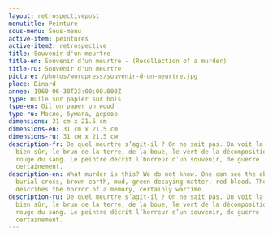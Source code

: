 ```yaml
---
layout: retrospectivepost
menutitle: Peinture
sous-menu: Sous-menu
active-item: peintures
active-item2: retrospective
title: Souvenir d'un meurtre
title-en: Souvenir d'un meurtre - (Recollection of a murder)
title-ru: Souvenir d'un meurtre
picture: /photos/wordpress/souvenir-d-un-meurtre.jpg
place: Dinard
annee: 1960-06-30T23:00:00.000Z
type: Huile sur papier sur bois
type-en: Oil on paper on wood
type-ru: Масло, бумага, дерево
dimensions: 31 cm x 21.5 cm
dimensions-en: 31 cm x 21.5 cm
dimensions-ru: 31 см x 21.5 см
description-fr: De quel meurtre s’agit-il ? On ne sait pas. On voit la croix
  bien sûr, le brun de la terre, de la boue, le vert de la décomposition, le
  rouge du sang. Le peintre décrit l’horreur d’un souvenir, de guerre
  certainement.
description-en: What murder is this? We do not know. One can see the obvious
  burial cross, brown earth, mud, green decaying matter, red blood. The painter
  describes the horror of a memory, certainly wartime.
description-ru: De quel meurtre s’agit-il ? On ne sait pas. On voit la croix
  bien sûr, le brun de la terre, de la boue, le vert de la décomposition, le
  rouge du sang. Le peintre décrit l’horreur d’un souvenir, de guerre
  certainement.
---
```

